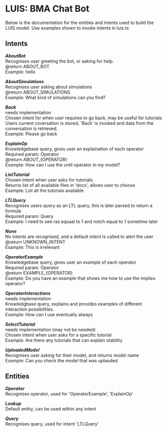 # LUIS: BMA Chat Bot
Below is the documentation for the entities and intents used to build the LUIS model.
Use examples shown to invoke intents in luis.ts

## Intents
<b>*AboutBot*</b> </br>
Recognises user greeting the bot, or asking for help. </br>
@return ABOUT_BOT </br>
Example: hello </br>

<b>*AboutSimulations*</b> </br>
Recognises user asking about simulations </br>
@return ABOUT_SIMULATIONS </br>
Example: What kind of simulations can you find? </br>

<b>*Back*</b></br>
needs implementation </br>
Chosen intent for when user requires to go back, may be useful for tutorials </br>
Users current coversation is stored, 'Back' is invoked and data from the conversation is retrieved. </br>
Example: Please go back </br>

<b>*ExplainOp*</b> </br>
Knowledgebase query, gives user an explaination of each operator </br> 
Required param: Operator </br>
@return ABOUT_{OPERATOR} </br>
Example: How can I use the until operator in my model? </br>

<b>*ListTutorial*</b></br>
Chosen intent when user asks for tutorials. </br>
Returns list of all available files in 'docs', allows user to choose</br>
Example: List all the tutorials available </br>

<b>*LTLQuery*</b></br>
Recognises users query as an LTL query, this is later parsed to return a formula </br>
Required param: Query </br> 
Example: I need to see ras equaal to 1 and notch equal to 1 sometime later </br>

<b>*None*</b></br>
No intents are recognised, and a default intent is called to alert the user </br>
@return UNKNOWN_INTENT </br>
Example: This is irrelevant </br>

<b>*OperatorExample*</b></br>
Knowledgebase query, gives user an example of each operator </br>
Required param: Operator </br>
@return EXAMPLE_{OPERATOR} </br>
Example: Do you have an example that shows me how to use the implies operator? </br>

<b>*OperatorInteractions*</b></br>
needs implementation </br>
Knowledgbase query, explains and provides examples of different interaction possibilities. </br>
Example: How can I use eventually always </br>

<b>*SelectTutorial*</b></br>
needs implementation (may not be needed) </br>
Chosen intent when user asks for a specific tutorial </br> 
Example: Are there any tutorials that can explain stability </br>

<b>*UploadedModel*</b></br>
Recognises user asking for their model, and returns model name </br>
Example: Can you check the model that was uplaoded </br>

## Entities </br>
<b>*Operator*</b></br>
Recognises operator, used for 'OperatorExample', 'ExplainOp' </br>

<b>*Lookup*</b></br>
Default entity, can be used within any intent </br>

<b>*Query*</b></br>
Recognises query, used for intent 'LTLQuery' </br>